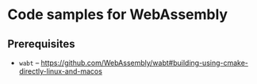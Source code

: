 # Code samples for WebAssembly

## Prerequisites

- `wabt` – https://github.com/WebAssembly/wabt#building-using-cmake-directly-linux-and-macos
